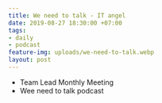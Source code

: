 ```yaml
---
title: We need to talk - IT angel
date: 2019-08-27 18:30:00 +07:00
tags:
- daily
- podcast
feature-img: uploads/we-need-to-talk.webp
layout: post
---
```


- Team Lead Monthly Meeting
- Wee need to talk podcast